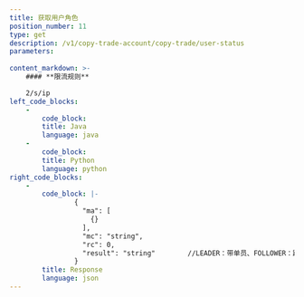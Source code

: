 ```yaml
---
title: 获取用户角色
position_number: 11
type: get
description: /v1/copy-trade-account/copy-trade/user-status
parameters:
 
content_markdown: >-
    #### **限流规则**

    2/s/ip
left_code_blocks:
    -
        code_block:
        title: Java
        language: java
    -
        code_block:
        title: Python
        language: python
right_code_blocks:
    -
        code_block: |-
                {
                  "ma": [
                    {}
                  ],
                  "mc": "string",
                  "rc": 0,
                  "result": "string"        //LEADER：带单员、FOLLOWER：跟单员、NONE：无身份
                }
        title: Response
        language: json
---
```

